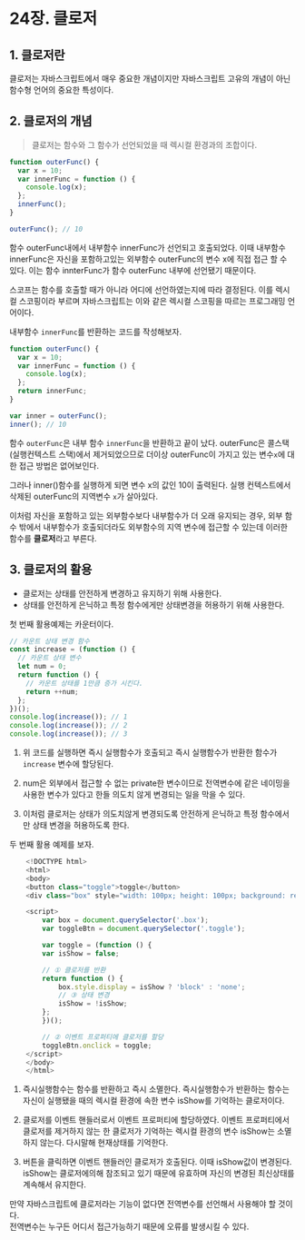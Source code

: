 # 24장. 클로저

## 1. 클로저란

클로저는 자바스크립트에서 매우 중요한 개념이지만 자바스크립트 고유의 개념이 아닌 함수형 언어의 중요한 특성이다.

## 2. 클로저의 개념

> 클로저는 함수와 그 함수가 선언되었을 때 렉시컬 환경과의 조합이다.

```javascript
function outerFunc() {
  var x = 10;
  var innerFunc = function () {
    console.log(x);
  };
  innerFunc();
}

outerFunc(); // 10
```

함수 outerFunc내에서 내부함수 innerFunc가 선언되고 호출되었다. 이때 내부함수 innerFunc은 자신을 포함하고있는 외부함수 outerFunc의 변수 x에 직접 접근 할 수 있다. 이는 함수 innterFunc가 함수 outerFunc 내부에 선언됐기 때문이다.

스코프는 함수를 호출할 때가 아니라 어디에 선언하였는지에 따라 결정된다. 이를 렉시컬 스코핑이라 부르며 자바스크립트는 이와 같은 렉시컬 스코핑을 따르는 프로그래밍 언어이다.

내부함수 `innerFunc`를 반환하는 코드를 작성해보자.

```javascript
function outerFunc() {
  var x = 10;
  var innerFunc = function () {
    console.log(x);
  };
  return innerFunc;
}

var inner = outerFunc();
inner(); // 10
```

함수 `outerFunc`은 내부 함수 `innerFunc`을 반환하고 끝이 났다. outerFunc은 콜스택(실행컨텍스트 스택)에서 제거되었으므로 더이상 outerFunc이 가지고 있는 변수`x`에 대한 접근 방법은 없어보인다.

그러나 inner()함수를 실행하게 되면 변수 x의 값인 10이 출력된다.
실행 컨텍스트에서 삭제된 outerFunc의 지역변수 `x`가 살아있다.

이처럼 자신을 포함하고 있는 외부함수보다 내부함수가 더 오래 유지되는 경우, 외부 함수 밖에서 내부함수가 호출되더라도 외부함수의 지역 변수에 접근할 수 있는데 이러한 함수를 **클로저**라고 부른다.

## 3. 클로저의 활용

- 클로저는 상태를 안전하게 변경하고 유지하기 위해 사용한다.
- 상태를 안전하게 은닉하고 특정 함수에게만 상태변경을 허용하기 위해 사용한다.

첫 번째 활용예제는 카운터이다.

```javascript
// 카운트 상태 변경 함수
const increase = (function () {
  // 카운트 상태 변수
  let num = 0;
  return function () {
    // 카운트 상태를 1만큼 증가 시킨다.
    return ++num;
  };
})();
console.log(increase()); // 1
console.log(increase()); // 2
console.log(increase()); // 3
```

1. 위 코드를 실행하면 즉시 실행함수가 호출되고 즉시 실행함수가 반환한 함수가 `increase` 변수에 할당된다.

2. num은 외부에서 접근할 수 없는 private한 변수이므로 전역변수에 같은 네이밍을 사용한 변수가 있다고 한들 의도치 않게 변경되는 일을 막을 수 있다.

3. 이처럼 클로저는 상태가 의도치않게 변경되도록 안전하게 은닉하고 특정 함수에서만 상태 변경을 허용하도록 한다.

두 번째 활용 예제를 보자.

```javascript
    <!DOCTYPE html>
    <html>
    <body>
    <button class="toggle">toggle</button>
    <div class="box" style="width: 100px; height: 100px; background: red;"></div>

    <script>
        var box = document.querySelector('.box');
        var toggleBtn = document.querySelector('.toggle');

        var toggle = (function () {
        var isShow = false;

        // ① 클로저를 반환
        return function () {
            box.style.display = isShow ? 'block' : 'none';
            // ③ 상태 변경
            isShow = !isShow;
        };
        })();

        // ② 이벤트 프로퍼티에 클로저를 할당
        toggleBtn.onclick = toggle;
    </script>
    </body>
    </html>
```

1. 즉시실행함수는 함수를 반환하고 즉시 소멸한다. 즉시실행함수가 반환하는 함수는 자신이 실행됐을 때의 렉시컬 환경에 속한 변수 isShow를 기억하는 클로저이다.

2. 클로저를 이벤트 핸들러로서 이벤트 프로퍼티에 할당하였다. 이벤트 프로퍼티에서 클로저를 제거하지 않는 한 클로저가 기억하는 렉시컬 환경의 변수 isShow는 소멸하지 않는다. 다시말해 현재상태를 기억한다.

3. 버튼을 클릭하면 이벤트 핸들러인 클로저가 호출된다. 이때 isShow값이 변경된다. isShow는 클로저에의해 참조되고 있기 때문에 유효하며 자신의 변경된 최신상태를 계속해서 유지한다.

만약 자바스크립트에 클로저라는 기능이 없다면 전역변수를 선언해서 사용해야 할 것이다.  
전역변수는 누구든 어디서 접근가능하기 때문에 오류를 발생시킬 수 있다.
